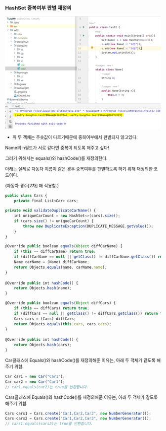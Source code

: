 ### HashSet 중복여부 판별 재정의

<img src="./HashSetTest.png" >

- 위 두 객체는 주솟값이 다르기때문에 중복여부에서 판별되지 않고있다.

Name의 n필드가 서로 같다면 중복이 되도록 해주고 싶다!

그러기 위해서는 equals()와 hashCode()를 재정의한다.

아래는 실제로 자동차 이름이 같은 경우 중복여부를 판별하도록 하기 위해 재정의한 코드이다.

(자동차 경주[2차] 때 적용함.)

```jsx
public class Cars {
    private final List<Car> cars;
```

```jsx
private void validateDuplicateCarName() {
    int uniqueCarCount = new HashSet<>(cars).size();
    if (cars.size() != uniqueCarCount) {
        throw new DuplicateException(DUPLICATE_MESSAGE.getValue());
    }
}
```

```jsx
@Override public boolean equals(Object diffCarName) {
    if (this == diffCarName) return true;
    if (diffCarName == null || getClass() != diffCarName.getClass()) return false;
    Name carName = (Name) diffCarName;
    return Objects.equals(name, carName.name);
}

@Override public int hashCode() {
    return Objects.hash(name);
}
```

```jsx
@Override public boolean equals(Object diffCars) {
    if (this == diffCars) return true;
    if (diffCars == null || getClass() != diffCars.getClass()) return false;
    Cars cars = (Cars) diffCars;
    return Objects.equals(this.cars, cars.cars);
}

@Override public int hashCode() {
    return Objects.hash(cars);
}
```

Car클래스에 Equals()와 hashCode()를 재정의해준 이유는, 아래 두 객체가 같도록 해주기 위함.

```jsx
Car car1 = new Car("Car1");
Car car2 = new Car("Car1");
// car1.equals(car2)는 true를 반환합니다.
```

Cars클래스에 Equals()와 hashCode()를 재정의해준 이유는, 아래 두 객체가 같도록 해주기 위함.

```jsx
Cars cars1 = Cars.create("Car1,Car2,Car3", new NumberGenerator());
Cars cars2 = Cars.create("Car1,Car2,Car3", new NumberGenerator());
// cars1.equals(cars2)는 true를 반환합니다.
```
